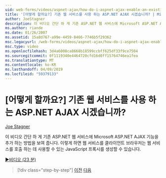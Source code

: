 ```yaml
---
uid: web-forms/videos/aspnet-ajax/how-do-i-aspnet-ajax-enable-an-existing-web-service
title: '[어떻게 할까요?] 기존 웹 서비스를 사용 하는 ASP.NET AJAX 시겠습니까? | Microsoft 문서'
author: JoeStagner
description: 이 비디오 간단 하 게 기존 ASP.NET 웹 서비스에 Microsoft ASP.NET AJAX 기능을 추가 하는 방법을 보여 줍니다. 이 통해 웹 서비스를 생성 하는 중...
ms.author: riande
ms.date: 01/26/2007
ms.assetid: 15a8d767-a99e-4459-8466-7746b5f29362
msc.legacyurl: /web-forms/videos/aspnet-ajax/how-do-i-aspnet-ajax-enable-an-existing-web-service
msc.type: video
ms.openlocfilehash: 3d4a6008ca8668b18599ccbff625df33f9ce7504
ms.sourcegitcommit: 0f1119340e4464720cfd16d0ff15764746ea1fea
ms.translationtype: MT
ms.contentlocale: ko-KR
ms.lasthandoff: 04/09/2019
ms.locfileid: "59379133"
---
```

# <a name="how-do-i-aspnet-ajax-enable-an-existing-web-service"></a>[어떻게 할까요?] 기존 웹 서비스를 사용 하는 ASP.NET AJAX 시겠습니까?

[Joe Stagner](https://github.com/JoeStagner)

이 비디오 간단 하 게 기존 ASP.NET 웹 서비스에 Microsoft ASP.NET AJAX 기능을 추가 하는 방법을 보여 줍니다. 이렇게 하면 웹 서비스를 클라이언트 브라우저는 웹 서비스를 호출 하는 데 사용할 수 있는 JavaScript 프록시를 생성할 수 있습니다.

[&#9654;비디오 (23 분)](https://channel9.msdn.com/Blogs/ASP-NET-Site-Videos/how-do-i-aspnet-ajax-enable-an-existing-web-service)

> [!div class="step-by-step"]
> [이전](how-do-i-add-aspnet-ajax-features-to-an-existing-web-application.md)
> [다음](how-do-i-use-the-aspnet-ajax-client-library-controls.md)
